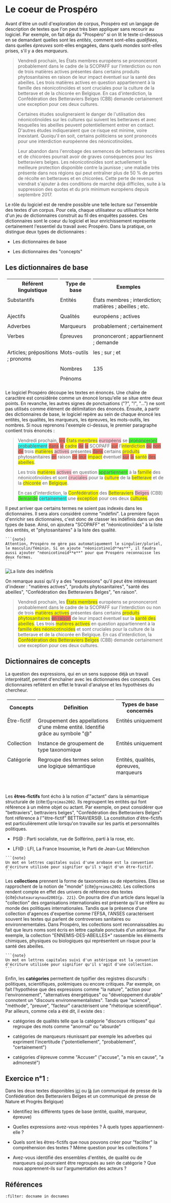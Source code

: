 # Le coeur de Prospéro


<style type="text/css">

entite{
  background-color: yellow;
}

qualite{
  background-color: pink;
}

marqueur{
  background-color: #33FFF0;
}

epreuve{
  background-color: #4cff33;
}

motoutil{
  background-color:  #ec7063 ;
}

table {
    border-collapse: separate;
    border-spacing: 5px;
  }

td{
    font-size:12pt;
    vertical-align: top;
    padding-left: 1;
    padding-right: 1;
  }
  
tr:hover {background-color: coral;}

</style>


Avant d'être un outil d'exploration de corpus, Prospéro est un langage de description de textes que l'on peut très bien appliquer sans recourir au logiciel. Par exemple, on fait déja du "Prospéro" si on lit le texte ci-dessous en se demandant quelles sont les *entités*, comment sont-elles *qualifiées*, dans quelles *épreuves* sont-elles engagées, dans quels *mondes* sont-elles prises, s'il y a des *marqueurs*.

> Vendredi prochain, les États membres européens se prononceront probablement dans le cadre de la SCOPAFF sur l'interdiction ou non de trois matières actives présentes dans certains produits phytosanitaires en raison de leur impact éventuel sur la santé des abeilles. Les trois matières actives en question appartiennent à la famille des néonicotinoïdes et sont cruciales pour la culture de la betterave et de la chicorée en Belgique. En cas d'interdiction, la Confédération des Betteraviers Belges (CBB) demande certainement une exception pour ces deux cultures.
>
> Certaines études souligneraient le danger de l'utilisation des néonicotinoïdes sur les cultures qui suivent les betteraves et avec lesquelles les abeilles peuvent potentiellement entrer en contact. D'autres études indiqueraient que ce risque est minime, voire inexistant. Quoiqu'il en soit, certains politiciens se sont prononcés pour une interdiction européenne des néonicotinoïdes.
>
> Leur abandon dans l'enrobage des semences de betteraves sucrières et de chicorées pourrait avoir de graves conséquences pour les betteraviers belges. Les néonicotinoïdes sont actuellement la meilleure protection disponible contre la jaunisse ; une maladie très présente dans nos régions qui peut entraîner plus de 50 % de pertes de récolte en betteraves et en chicorées. Cette perte de revenus viendrait s'ajouter à des conditions de marché déjà difficiles, suite à la suppression des quotas et du prix minimum européens depuis septembre 2017.

Le rôle du logiciel est de rendre possible une telle lecture sur l'ensemble des textes d'un corpus. Pour cela, chaque utilisateur ou utilisatrice hérite d'un jeu de dictionnaires construit au fil des enquêtes passées. Ces dictionnaires sont le coeur du logiciel et leur enrichissement représente certainement l'essentiel du travail avec Prospéro. Dans la pratique, on distingue deux types de dictionnaires :

-   Les dictionnaires de base

-   Les dictionnaires des "concepts"

## Les dictionnaires de base

<table>
<thead>
<tr>
<th>Référent linguistique</th>
<th>Type de base</th>
<th>Exemples</th>
</tr>
</thead>
<tbody>
<tr>
<td>Substantifs</td>
<td>Entités</td>
<td>États membres ; interdiction; matières ; abeilles ; etc.</td>
</tr>
<tr>
<td>Ajectifs</td>
<td>Qualités</td>
<td>européens ; actives</td>
</tr>
<tr>
<td>Adverbes</td>
<td>Marqueurs</td>
<td>probablement ; certainement</td>
</tr>
<tr>
<td>Verbes</td>
<td>Épreuves</td>
<td>prononceront ; appartiennent ; demande</td>
</tr>
<tr>
<td>Articles; prépositions ; pronoms</td>
<td>Mots-outils</td>
<td>les ; sur ; et</td>
</tr>
<tr>
<td></td>
<td>Nombres</td>
<td>135</td>
</tr>
<tr>
<td></td>
<td>Prénoms</td>
<td></td>
</tr>
</tbody>
</table>


Le logiciel Prospéro découpe les textes en énoncés. Une chaîne de caractère est considérée comme un énoncé lorsqu'elle se situe entre deux points. En revanche, les autres signes de ponctuations ("?", "!", "...") ne sont pas utilisés comme élément de délimitation des énoncés. Ensuite, à partir des dictionnaires de base, le logiciel repère au sein de chaque énoncé les entités, les qualités, les marqueurs, les épreuves, les mots-outils, les nombres. Si nous reprenons l'exemple ci-dessus, le premier paragraphe contient trois énoncés :

> Vendredi prochain, <motoutil>les</motoutil> <entite>États membres</entite> <qualite>européens</qualite> se <epreuve>prononceront</epreuve> <marqueur>probablement</marqueur> <motoutil>dans</motoutil> <motoutil>le</motoutil> <entite>cadre</entite> <motoutil>de</motoutil> <motoutil>la</motoutil> SCOPAFF <motoutil>sur</motoutil> l'<entite>interdiction</entite> <motoutil>ou</motoutil> <motoutil>non</motoutil> <motoutil>de</motoutil> trois <entite>matières</entite> <qualite>actives</qualite> présentes <motoutil>dans</motoutil> certains <entite>produits</entite> phytosanitaires <motoutil>en</motoutil> raison <motoutil>de</motoutil> <motoutil>leur</motoutil> <entite>impact</entite> éventuel <motoutil>sur</motoutil> <motoutil>la</motoutil> <entite>santé</entite> <motoutil>des</motoutil> <entite>abeilles</entite>.
>
> Les trois <entite>matières</entite> <qualite>actives</qualite> en question <epreuve>appartiennent</epreuve> à la <entite>famille</entite> des néonicotinoïdes et sont <qualite>cruciales</qualite> pour la <entite>culture</entite> de la <entite>betterave</entite> et de la <entite>chicorée</entite> en <entite>Belgique</entite>.
>
> En cas d'interdiction, la <entite>Confédération</entite> des <entite>Betteraviers</entite> <qualite>Belges</qualite> (CBB) <epreuve>demande</epreuve> <marqueur>certainement</marqueur> une <entite>exception</entite> pour ces deux <entite>cultures</entite>.



Il peut arriver que certains termes ne soient pas indexés dans les dictionnaires. Il sera alors considéré comme "indéfini". La première façon d'enrichir ses dictionnaires, c'est donc de classer les indéfinis dans un des types de base. Ainsi, on ajoutera "SCOPAFF" et "néonicotinoïdes" à la liste des entités, et "phytosanitaires" à la liste des qualité. 

````{margin}
```{note}
Attention, Prospéro ne gère pas automatiquement le singulier/pluriel, le masculin/féminin. Si on ajoute "néonicotinoïd**es**", il faudra aussi ajouter "néonicotinoïd**e**" pour que Prospéro reconnaisse les deux formes.
```
````

![La liste des indéfinis](images/indefini.png)

On remarque aussi qu'il y a des "expressions" qu'il peut être intéressant d'indexer : "matières actives", "produits phytosanitaires", "santé des abeilles", "Confédération des Betteraviers Belges", "en raison".

> Vendredi prochain, les <entite>États membres</entite> européens se prononceront probablement dans le cadre de la SCOPAFF sur l'interdiction ou non de trois <entite>matières actives</entite> présentes dans certains <entite>produits phytosanitaires</entite> <motoutil>en raison</motoutil> de leur impact éventuel sur la <entite>santé des abeilles</entite>. Les trois <entite>matières actives</entite> en question appartiennent à la <entite>famille des néonicotinoïdes</entite> et sont cruciales pour la culture de la betterave et de la chicorée en Belgique. En cas d'interdiction, la <entite>Confédération des Betteraviers Belges</entite> (CBB) demande certainement une exception pour ces deux cultures.


## Dictionnaires de concepts

La question des expressions, qui en un sens suppose déjà un travail interprétatif, permet d'enchaîner avec les dictionnaires des concepts. Ces dictionnaires reflètent en effet le travail d'analyse et les hypothèses du chercheur.


<table>
  <thead>
    <tr>
      <th>Concepts</th>
      <th>Définition</th>
      <th>Types de base concernés</th>
    </tr>
  </thead>
  <tbody>
    <tr>
      <td>Être-fictif</td>
      <td>Groupement des appellations d'une même entité. Identifié grâce au symbole "@"</td>
      <td>Entités uniquement</td>
    </tr>
    <tr>
      <td>Collection</td>
      <td>Instance de groupement de type taxonomique </td>
      <td>Entités uniquement</td>
    </tr>
    <tr>
      <td>Catégorie</td>
      <td>Regroupe des termes selon une logique sémantique</td>
      <td>Entités, qualités, épreuves, marqueurs</td>
    </tr>
  </tbody>
</table>

<br>

Les **êtres-fictifs** font écho à la notion d'"actant" dans la sémantique structurale de {cite:t}`greimas2002`. Ils regroupent les entités qui font référence à un même objet ou actant. Par exemple, on peut considérer que "bettraviers", bettraviers belges", "Confédération des Betteraviers Belges" font référence à l'"être-fictif" BETTRAVIERS@. La constitution d'être-fictifs est particulièrement utile lorsqu'on travaille sur les partis et personnalités politiques. 

- PS@ : Parti socialiste, rue de Solférino, parti à la rose, etc.

- LFI@ : LFI, La France Insoumise, le Parti de Jean-Luc Mélenchon

````{margin}
```{note}
Un mot en lettres capitales suivi d'une arobase est la convention d'écriture utilisée pour signifier qu'il s'agit d'un être-fictif.
```
````

Les **collections** prennent la forme de taxonomies ou de répertoires. Elles se rapprochent de la notion de "monde" {cite}`greimas2002`. Les collections rendent compte en effet des univers de référence des textes {cite}`chateauraynaud2003{p. 221}`. On pourra dire d'un article dans lequel la "collection" des organisations internationales est présente qu'il se réfère au monde des politiques internationales. Tandis que la présence d'une collection d'agences d'expertise comme l'EFSA, l'ANSES caractérisent souvent les textes qui parlent de controverses sanitaires ou environnementales. Dans Prospéro, les collections sont reconnaissables au fait que leurs noms sont écris en lettre capitale ponctués d'un astérique. Par exemple, la collection "ENNEMIS-DES-ABEILLES\*" rassemble les éléments chimiques, physiques ou biologiques qui représentent un risque pour la santé des abeilles.

````{margin}
```{note}
Un mot en lettres capitales suivi d'un astérisque est la convention d'écriture utilisée pour signifier qu'il s'agit d'une collection.
```
````

Enfin, les **catégories** permettent de typifier des registres discursifs : politiques, scientifiques, polémiques ou encore critiques. Par exemple, on fait l'hypothèse que des expressions comme "la nature", "action pour l'environnement", "alternatives énergétiques" ou "développement durable" connotent un "discours environnementalistes". Tandis que "science", "méthode", "preuve", "facteur" caractérisent une "rhétorique scientifique". Par ailleurs, comme cela a été dit, il existe des :

- catégories de qualités telle que la catégorie "discours critiques" qui regroupe des mots comme "anormal" ou "absurde"

- catégories de marqueurs réunissant par exemple les adverbes qui expriment l'incertitude ("potentiellement", "probablement", "certainement")

- catégories d'épreuve comme "Accuser" ("accuse", "a mis en cause", "a admonesté")


## Exercice n°1 :

Dans les deux textes disponibles [ici](https://framagit.org/Aymericluneau/prospero_formation/-/tree/master/textes) ou [là](https://cloud.prefigura.social/index.php/s/5XGPtbbnknmyaiW?path=%2FcorpusStagiaires) (un communiqué de presse de la Confédération des Betteraviers Belges et un communiqué de presse de Nature et Progrès Belgique)

-   Identifiez les différents types de base (entité, qualité, marqueur, épreuve)

-   Quelles expressions avez-vous repérées ? À quels types appartiennent-elle ?

-   Quels sont les êtres-fictifs que nous pouvons créer pour "faciliter" la compréhension des textes ? Même question pour les collections ?

-   Avez-vous identifié des ensembles d'entités, de qualité ou de marqueurs qui pourraient être regroupés au sein de catégorie ? Que nous apprennent-ils sur l'argumentation des acteurs ?

## Références

```{bibliography}
:filter: docname in docnames
```
